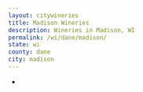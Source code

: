 ```yaml
---
layout: citywineries
title: Madison Wineries
description: Wineries in Madison, WI
permalink: /wi/dane/madison/
state: wi
county: dane
city: madison
---
```

-
